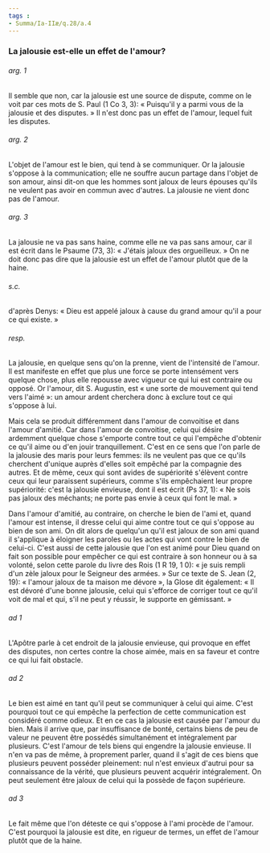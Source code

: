 ```yaml
---
tags : 
- Summa/Ia-IIæ/q.28/a.4
---
```


### La jalousie est-elle un effet de l'amour?

###### arg. 1
Il semble que non, car la jalousie est une source de dispute, comme on le voit par ces mots de S. Paul (1 Co 3, 3): « Puisqu'il y a parmi vous de la jalousie et des disputes. » Il n'est donc pas un effet de l'amour, lequel fuit les disputes. 

###### arg. 2
L'objet de l'amour est le bien, qui tend à se communiquer. Or la jalousie s'oppose à la communication; elle ne souffre aucun partage dans l'objet de son amour, ainsi dit-on que les hommes sont jaloux de leurs épouses qu'ils ne veulent pas avoir en commun avec d'autres. La jalousie ne vient donc pas de l'amour. 

###### arg. 3
La jalousie ne va pas sans haine, comme elle ne va pas sans amour, car il est écrit dans le Psaume (73, 3): « J'étais jaloux des orgueilleux. » On ne doit donc pas dire que la jalousie est un effet de l'amour plutôt que de la haine. 

###### s.c.
d'après Denys: « Dieu est appelé jaloux à cause du grand amour qu'il a pour ce qui existe. » 

###### resp.
La jalousie, en quelque sens qu'on la prenne, vient de l'intensité de l'amour. Il est manifeste en effet que plus une force se porte intensément vers quelque chose, plus elle repousse avec vigueur ce qui lui est contraire ou opposé. Or l'amour, dit S. Augustin, est « une sorte de mouvement qui tend vers l'aimé »: un amour ardent cherchera donc à exclure tout ce qui s'oppose à lui. 

Mais cela se produit différemment dans l'amour de convoitise et dans l'amour d'amitié. Car dans l'amour de convoitise, celui qui désire ardemment quelque chose s'emporte contre tout ce qui l'empêche d'obtenir ce qu'il aime ou d'en jouir tranquillement. C'est en ce sens que l'on parle de la jalousie des maris pour leurs femmes: ils ne veulent pas que ce qu'ils cherchent d'unique auprès d'elles soit empêché par la compagnie des autres. Et de même, ceux qui sont avides de supériorité s'élèvent contre ceux qui leur paraissent supérieurs, comme s'ils empêchaient leur propre supériorité: c'est la jalousie envieuse, dont il est écrit (Ps 37, 1): « Ne sois pas jaloux des méchants; ne porte pas envie à ceux qui font le mal. » 

Dans l'amour d'amitié, au contraire, on cherche le bien de l'ami et, quand l'amour est intense, il dresse celui qui aime contre tout ce qui s'oppose au bien de son ami. On dit alors de quelqu'un qu'il est jaloux de son ami quand il s'applique à éloigner les paroles ou les actes qui vont contre le bien de celui-ci. C'est aussi de cette jalousie que l'on est animé pour Dieu quand on fait son possible pour empêcher ce qui est contraire à son honneur ou à sa volonté, selon cette parole du livre des Rois (1 R 19, 1 0): « je suis rempli d'un zèle jaloux pour le Seigneur des armées. » Sur ce texte de S. Jean (2, 19): « l'amour jaloux de ta maison me dévore », la Glose dit également: « Il est dévoré d'une bonne jalousie, celui qui s'efforce de corriger tout ce qu'il voit de mal et qui, s'il ne peut y réussir, le supporte en gémissant. » 

###### ad 1
L'Apôtre parle à cet endroit de la jalousie envieuse, qui provoque en effet des disputes, non certes contre la chose aimée, mais en sa faveur et contre ce qui lui fait obstacle. 

###### ad 2
Le bien est aimé en tant qu'il peut se communiquer à celui qui aime. C'est pourquoi tout ce qui empêche la perfection de cette communication est considéré comme odieux. Et en ce cas la jalousie est causée par l'amour du bien. Mais il arrive que, par insuffisance de bonté, certains biens de peu de valeur ne peuvent être possédés simultanément et intégralement par plusieurs. C'est l'amour de tels biens qui engendre la jalousie envieuse. Il n'en va pas de même, à proprement parler, quand il s'agit de ces biens que plusieurs peuvent posséder pleinement: nul n'est envieux d'autrui pour sa connaissance de la vérité, que plusieurs peuvent acquérir intégralement. On peut seulement être jaloux de celui qui la possède de façon supérieure. 

###### ad 3
Le fait même que l'on déteste ce qui s'oppose à l'ami procède de l'amour. C'est pourquoi la jalousie est dite, en rigueur de termes, un effet de l'amour plutôt que de la haine. 


